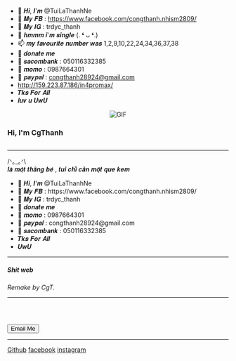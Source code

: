 - 👋 𝑯𝒊, 𝑰’𝒎 @TuiLaThanhNe
- 👀 𝑴𝒚 𝑭𝑩 : https://www.facebook.com/congthanh.nhism2809/
- 🌱 𝑴𝒚 𝑰𝑮 : trdyc_thanh
- 💞️ 𝒉𝒎𝒎𝒎 𝒊'𝒎 𝒔𝒊𝒏𝒈𝒍𝒆 (. ❛ ᴗ ❛.)
- 📫 𝒎𝒚 𝒇𝒂𝒗𝒐𝒖𝒓𝒊𝒕𝒆 𝒏𝒖𝒎𝒃𝒆𝒓 𝒘𝒂𝒔 1,2,9,10,22,24,34,36,37,38
- 🧧 𝒅𝒐𝒏𝒂𝒕𝒆 𝒎𝒆 
- 💜 𝒔𝒂𝒄𝒐𝒎𝒃𝒂𝒏𝒌 : 050116332385
- 🧨 𝒎𝒐𝒎𝒐 : 0987664301
- 🎨 𝒑𝒂𝒚𝒑𝒂𝒍 : congthanh28924@gmail.com
- http://159.223.87.186/in4promax/
- 𝑻𝒌𝒔 𝑭𝒐𝒓 𝑨𝒍𝒍 
- 𝒍𝒖𝒗 𝒖 𝑼𝒘𝑼
<p align="center">
        <img align="center" alt="GIF" src="https://gifburg.com/images/gifs/cute/webp/0004.webp" />
    </p>

<div class="" id="home">
<h3>Hi, I'm CgThanh</h3>
<img class="bio-img" src="avt.jpg" alt="">
<hr>
</div>
<div class="bio-items">
  <p>/ᐠ｡_｡ᐟ\<br>𝒍𝒂̀ 𝒎𝒐̣̂𝒕 𝒕𝒉𝒂̆̀𝒏𝒈 𝒃𝒆́ , 𝒕𝒖𝒊 𝒄𝒉𝒊̉ 𝒄𝒂̂̀𝒏 𝒎𝒐̣̂𝒕 𝒒𝒖𝒆 𝒌𝒆𝒎 </p>
<ul>
  <li>👋 𝑯𝒊, 𝑰’𝒎 @TuiLaThanhNe</li>
  <li>👀 𝑴𝒚 𝑭𝑩 : https://www.facebook.com/congthanh.nhism2809/</li>
  <li>🌱 𝑴𝒚 𝑰𝑮 : trdyc_thanh</li>
  <li>🧧 𝒅𝒐𝒏𝒂𝒕𝒆 𝒎𝒆</li>
  <li>🧨 𝒎𝒐𝒎𝒐 : 0987664301</li>
  <li>🎨 𝒑𝒂𝒚𝒑𝒂𝒍 : congthanh28924@gmail.com</li>
  <li>💜 𝒔𝒂𝒄𝒐𝒎𝒃𝒂𝒏𝒌 : 050116332385</li>
  <li>𝑻𝒌𝒔 𝑭𝒐𝒓 𝑨𝒍𝒍</li>
  <li>𝑼𝒘𝑼</li>
</ul>


  <hr>
</div>
<div class="">
  <h5><strong>Shit web</strong></h5>
  <p><em>Remake by CgT.</em></p>
  <hr>
</div>
<div class="contact-me" id="contact-me">
  <h5><br></h5>
  <form action="mailto: congthanh28924@gmail.com" method="post" encype="text/plain">
      <div class="btn">
        <input class="btn btn-warning" type="submit" value="Email Me">
      </div>
  </form>
  <hr>
</div>
<footer>
  <a href="https://github.com/TuiLaThanhNe">Github</a>
  <a href="https://www.facebook.com/congthanh.nhism2809/">facebook</a>
  <a href="https://www.instagram.com/trdyc_thanh/">instagram</a>
</footer>
